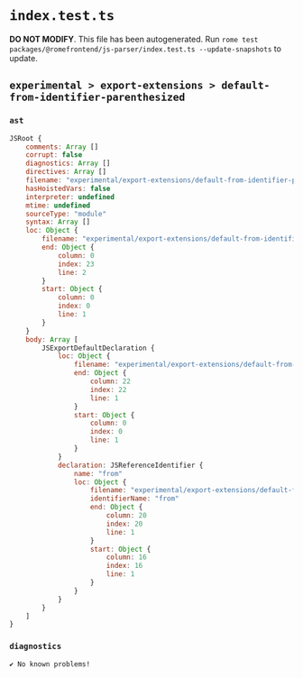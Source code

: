 # `index.test.ts`

**DO NOT MODIFY**. This file has been autogenerated. Run `rome test packages/@romefrontend/js-parser/index.test.ts --update-snapshots` to update.

## `experimental > export-extensions > default-from-identifier-parenthesized`

### `ast`

```javascript
JSRoot {
	comments: Array []
	corrupt: false
	diagnostics: Array []
	directives: Array []
	filename: "experimental/export-extensions/default-from-identifier-parenthesized/input.js"
	hasHoistedVars: false
	interpreter: undefined
	mtime: undefined
	sourceType: "module"
	syntax: Array []
	loc: Object {
		filename: "experimental/export-extensions/default-from-identifier-parenthesized/input.js"
		end: Object {
			column: 0
			index: 23
			line: 2
		}
		start: Object {
			column: 0
			index: 0
			line: 1
		}
	}
	body: Array [
		JSExportDefaultDeclaration {
			loc: Object {
				filename: "experimental/export-extensions/default-from-identifier-parenthesized/input.js"
				end: Object {
					column: 22
					index: 22
					line: 1
				}
				start: Object {
					column: 0
					index: 0
					line: 1
				}
			}
			declaration: JSReferenceIdentifier {
				name: "from"
				loc: Object {
					filename: "experimental/export-extensions/default-from-identifier-parenthesized/input.js"
					identifierName: "from"
					end: Object {
						column: 20
						index: 20
						line: 1
					}
					start: Object {
						column: 16
						index: 16
						line: 1
					}
				}
			}
		}
	]
}
```

### `diagnostics`

```
✔ No known problems!

```
